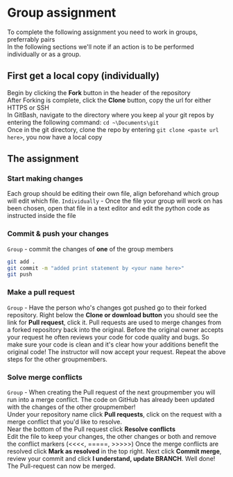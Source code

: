 # Group assignment
To complete the following assignment you need to work in groups, preferrably pairs  
In the following sections we'll note if an action is to be performed individually or as a group.

## First get a local copy (individually)
Begin by clicking the **Fork** button in the header of the repository    
After Forking is complete, click the **Clone** button, copy the url for either HTTPS or SSH  
In GitBash, navigate to the directory where you keep al your git repos by entering the following command:
```cd ~\Documents\git```  
Once in the git directory, clone the repo by entering ```git clone <paste url here>```, you now have a local copy

## The assignment
### Start making changes
Each group should be editing their own file, align beforehand which group will edit which file.
```Individually``` - Once the file your group will work on has been chosen, open that file in a text editor and edit the python code as instructed inside the file

### Commit & push your changes
```Group``` - commit the changes of **one** of the group members
```bash
git add .
git commit -m "added print statement by <your name here>"
git push
```

### Make a pull request
```Group``` - Have the person who's changes got pushed go to their forked repository.
Right below the **Clone or download button** you should see the link for **Pull request**, click it.
Pull requests are used to merge changes from a forked repository back into the original. 
Before the original owner accepts your request he often reviews your code for code quality and bugs. 
So make sure your code is clean and it's clear how your additions benefit the original code!
The instructor will now accept your request. Repeat the above steps for the other groupmembers.

### Solve merge conflicts
```Group``` - When creating the Pull request of the next groupmember you will run into a merge conflict.
The code on GitHub has already been updated with the changes of the other groupmember!  
Under your repository name click **Pull requests**, click on the request with a merge conflict that you'd like to resolve.  
Near the bottom of the Pull request click **Resolve conflicts**  
Edit the file to keep your changes, the other changes or both and remove the conflict markers (<<<<, =====, >>>>>)
Once the merge conflicts are resolved click **Mark as resolved** in the top right. 
Next click **Commit merge**, review your commit and click **I understand, update BRANCH**. 
Well done! The Pull-request can now be merged.
